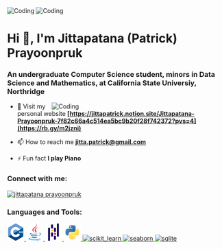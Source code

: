 <body>
    <div class="image-container">
        <img class="align-right" alt="Coding" width="400" src="https://media.giphy.com/media/MHboUUIoxzOKs/giphy.gif">
        <img class="align-left" alt="Coding" width="400" src="https://media.giphy.com/media/MHboUUIoxzOKs/giphy.gif">
    </div>
</body>


<h1 align="left">Hi 👋, I'm Jittapatana (Patrick) Prayoonpruk</h1>
<h3 align="left">An undergraduate Computer Science student, minors in Data Science and Mathematics, at California State Universiy, Northridge</h3>
<img align="right" alt="Coding" width="400" src="https://media.giphy.com/media/jVqYgn09W8FHEf0BBS/giphy.gif">

- 💬 Visit my personal website **[https://jittapatrick.notion.site/Jittapatana-Prayoonpruk-7f82c66a4c514ea5bc9b20f28f742372?pvs=4](https://rb.gy/m2jzni)**

- 📫 How to reach me **jitta.patrick@gmail.com**

- ⚡ Fun fact **I play Piano**

<h3 align="left">Connect with me:</h3>
<p align="left">
<a href="https://linkedin.com/in/jittapatana prayoonpruk" target="blank"><img align="center" src="https://raw.githubusercontent.com/rahuldkjain/github-profile-readme-generator/master/src/images/icons/Social/linked-in-alt.svg" alt="jittapatana prayoonpruk" height="30" width="40" /></a>
</p>

<h3 align="left">Languages and Tools:</h3>
<p align="left"> <a href="https://www.w3schools.com/cpp/" target="_blank" rel="noreferrer"> <img src="https://raw.githubusercontent.com/devicons/devicon/master/icons/cplusplus/cplusplus-original.svg" alt="cplusplus" width="40" height="40"/> </a> <a href="https://www.java.com" target="_blank" rel="noreferrer"> <img src="https://raw.githubusercontent.com/devicons/devicon/master/icons/java/java-original.svg" alt="java" width="40" height="40"/> </a> <a href="https://pandas.pydata.org/" target="_blank" rel="noreferrer"> <img src="https://raw.githubusercontent.com/devicons/devicon/2ae2a900d2f041da66e950e4d48052658d850630/icons/pandas/pandas-original.svg" alt="pandas" width="40" height="40"/> </a> <a href="https://www.python.org" target="_blank" rel="noreferrer"> <img src="https://raw.githubusercontent.com/devicons/devicon/master/icons/python/python-original.svg" alt="python" width="40" height="40"/> </a> <a href="https://scikit-learn.org/" target="_blank" rel="noreferrer"> <img src="https://upload.wikimedia.org/wikipedia/commons/0/05/Scikit_learn_logo_small.svg" alt="scikit_learn" width="40" height="40"/> </a> <a href="https://seaborn.pydata.org/" target="_blank" rel="noreferrer"> <img src="https://seaborn.pydata.org/_images/logo-mark-lightbg.svg" alt="seaborn" width="40" height="40"/> </a> <a href="https://www.sqlite.org/" target="_blank" rel="noreferrer"> <img src="https://www.vectorlogo.zone/logos/sqlite/sqlite-icon.svg" alt="sqlite" width="40" height="40"/> </a> </p>

